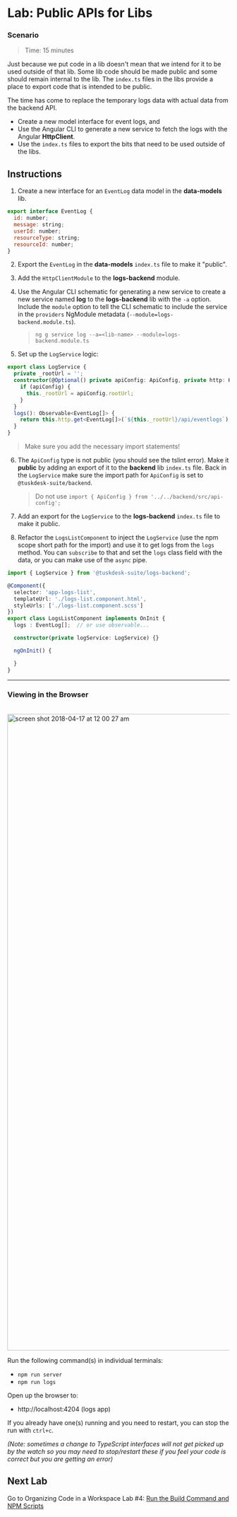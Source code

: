 # Lab: Public APIs for Libs

### Scenario
> Time: 15 minutes

Just because we put code in a lib doesn't mean that we intend for it to be used outside of that lib. Some lib code should be made public and some should remain internal to the lib. The `index.ts` files in the libs provide a place to export code that is intended to be public.

The time has come to replace the temporary logs data with actual data from the backend API. 
*  Create a new model interface for event logs, and 
*  Use the Angular CLI to generate a new service to fetch the logs with the Angular **HttpClient**. 
*  Use the `index.ts` files to export the bits that need to be used outside of the libs.

## Instructions

1. Create a new interface for an `EventLog` data model in the **data-models** lib.

```js
export interface EventLog {
  id: number;
  message: string;
  userId: number;
  resourceType: string;
  resourceId: number;
}
```

2. Export the `EventLog` in the **data-models** `index.ts` file to make it "public".

1. Add the `HttpClientModule` to the **logs-backend** module.

1. Use the Angular CLI schematic for generating a new service to create a new service named **log** to the **logs-backend** lib with the `-a` option. Include the `module` option to tell the CLI schematic to include the service in the `providers` NgModule metadata (`--module=logs-backend.module.ts`).

   >  `ng g service log --a=<lib-name> --module=logs-backend.module.ts`

1. Set up the `LogService` logic:

```typescript
export class LogService {
  private _rootUrl = '';
  constructor(@Optional() private apiConfig: ApiConfig, private http: HttpClient) {
    if (apiConfig) {
      this._rootUrl = apiConfig.rootUrl;
    }
  }
  logs(): Observable<EventLog[]> {
    return this.http.get<EventLog[]>(`${this._rootUrl}/api/eventlogs`);
  }
}
```

   >  Make sure you add the necessary import statements!

6. The `ApiConfig` type is not public (you should see the tslint error). Make it **public** by adding an export of it to the **backend** lib `index.ts` file. Back in the `LogService` make sure the import path for `ApiConfig` is set to `@tuskdesk-suite/backend`.

   >  Do not use `import { ApiConfig } from '../../backend/src/api-config';`
   
   
7. Add an export for the `LogService` to the **logs-backend** `index.ts` file to make it public.

8. Refactor the `LogsListComponent` to inject the `LogService` (use the npm scope short path for the import) and use it to get logs from the `logs` method. You can `subscribe` to that and set the `logs` class field with the data, or you can make use of the `async` pipe.

```ts
import { LogService } from '@tuskdesk-suite/logs-backend';

@Component({
  selector: 'app-logs-list',
  templateUrl: './logs-list.component.html',
  styleUrls: ['./logs-list.component.scss']
})
export class LogsListComponent implements OnInit {
  logs : EventLog[];  // or use observable...

  constructor(private logService: LogService) {}

  ngOnInit() {

  }
}  
  ```


---

### Viewing in the Browser

<br/>

<img width="1440" alt="screen shot 2018-04-17 at 12 00 27 am" src="https://user-images.githubusercontent.com/210413/38851293-6dd66dbe-41d2-11e8-8d02-324226819ce7.png">


Run the following command(s) in individual terminals:
- `npm run server`
- `npm run logs`

Open up the browser to:
- http://localhost:4204 (logs app)

If you already have one(s) running and you need to restart, you can stop the run with `ctrl+c`.

*(Note: sometimes a change to TypeScript interfaces will not get picked up by the watch so you may need to stop/restart these if you feel your code is correct but you are getting an error)*

## Next Lab
Go to Organizing Code in a Workspace Lab #4: [Run the Build Command and NPM Scripts](lab-4.md)
